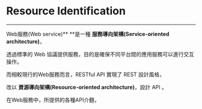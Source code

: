 # Resource Identification

---

Web服務\(Web service\)** **是一種 **服務導向架構\(Service-oriented architecture\)**，

透過標準的 Web 協議提供服務，目的是確保不同平台間的應用服務可以進行交互操作。

而相較現行的Web服務而言，RESTful API 實現了 REST 設計風格，

改以 **資源導向架構\(Resource-oriented architecture\)**，設計 API 。

在Web服務中，所提供的各種API介麵，

